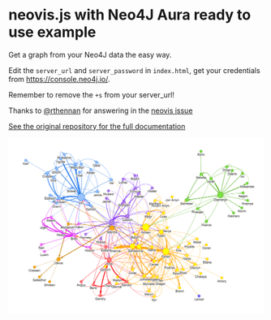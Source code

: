 # neovis.js with Neo4J Aura ready to use example

Get a graph from your Neo4J data the easy way.

Edit the `server_url` and `server_password` in `index.html`, get your credentials from https://console.neo4j.io/.

Remember to remove the `+s` from your server_url! 

Thanks to [@rthennan](https://github.com/rthennan) for answering in the [neovis issue](https://github.com/neo4j-contrib/neovis.js/issues/227#issuecomment-1088470967)

[See the original repository for the full documentation](https://github.com/neo4j-contrib/neovis.js)

![](example-viz.png)
